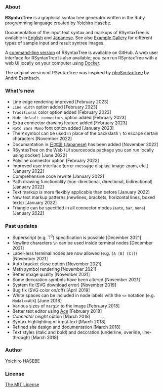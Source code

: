 <div class='anchor' id='about'></div>

### About

**RSyntaxTree** is a graphical syntax tree generator written in the Ruby programming language created by <a href="mailto:yohasebe@gmail.com">Yoichiro Hasebe</a>.

Documentation of the input text syntax and markups of RSyntaxTree is avalable in [English](https://yohasebe.github.io/rsyntaxtree/documentation) and [Japanese](https://yohasebe.github.io/rsyntaxtree/documentation_ja). See also [Example Gallery](https://yohasebe.github.io/rsyntaxtree/examples) for different types of sample input and result syntree images.

A [command-line version](http://github.com/yohasebe/rsyntaxtree) of RSyntaxTree is available on GitHub. A web user interface for RSyntaxTree is also available; you can run RSyntaxTree with a web UI locally on your computer using [Docker](https://www.docker.com/products/docker-desktop/).

The original version of RSyntaxTree was inspired by [phpSyntaxTree](http://ironcreek.net/phpsyntaxtree/) by André Esenbach.

### What's new

* Line edge rendering improved [February 2023]
* `Line width` option added [February 2023]
* `Traditional` color option added [February 2023]
* `Hide default connectors` option added [February 2023]
* Extra connector drawing feature added [February 2023]
* `Noto Sans Mono` font option added [January 2023]
* The `¥` symbol can be used in place of the backslash `\` to escape certain characters [November 2022]
* Documantation in [日本語 (Japanese)](https://yohasebe.github.io/rsyntaxtree/documentation_ja) has been added [November 2022]
* RSyntaxTree on the Web (UI sourcecode package you can run locally using docker) [June 2022]
* Polyline connector option [February 2022]
* Improved user interface (error message display; image zoom, etc.) [January 2022]
* Comprehensive code rewrite [January 2022]
* Path drawing functionality (non-directional, directional, bidirectional) [January 2022]
* Text markup is more flexibly applicable than before [January 2022]
* New text markup patterns (newlines, brackets, horizontal lines, boxed texts) [January 2022]
* Triangle can be specified in all connector modes (`auto`, `bar`, `none`) [January 2022]

### Past updates

* Superscript (e.g. T<sup>0</sup>) specification is possible [December 2021]
* Newline characters `\n` can be used inside terminal nodes [December 2021]
* Label-less terminal nodes are now allowed (e.g. `[A [B] [C]]`) [November 2021]
* Auto bracket close option [November 2021]
* Math symbol rendering [November 2021]
* Better image quality [November 2021]
* Some decoration symbols have been altered [November 2021]
* System fix (SVG download error) [November 2019]
* Bug fix (SVG color on/off) [April 2019]
* White spaces can be included in node labels with the `<>` notation (e.g. `Modal<>AUX`) [June 2018]
* Various sizes of `margin` to the image [February 2018]
* Better text editor using <a href='https://ace.c9.io/'>Ace</a> [February 2018]
* <em>Connector height</em> option [March 2018]
* Syntax highlighting of input text [March 2018]
* Refined site design and documentation [March 2018]
* Text styles (italic and bold) and decoration (underline, overline, line-through) [March 2018]

### Author

Yoichiro HASEBE &nbsp;&nbsp;
<a href='mailto:yohasebe@gmail.com'><i class="fa fa-envelope" aria-hidden="true"></a></i>&nbsp;&nbsp;
<a href='https://twitter.com/yohasebe'><i class="fab fa-twitter" aria-hidden="true"></a></i>&nbsp;&nbsp;
<a href='https://github.com/yohasebe'><i class="fab fa-github" aria-hidden="true"></a></i>

### License

[The MIT License](http://www.opensource.org/licenses/mit-license.php)
